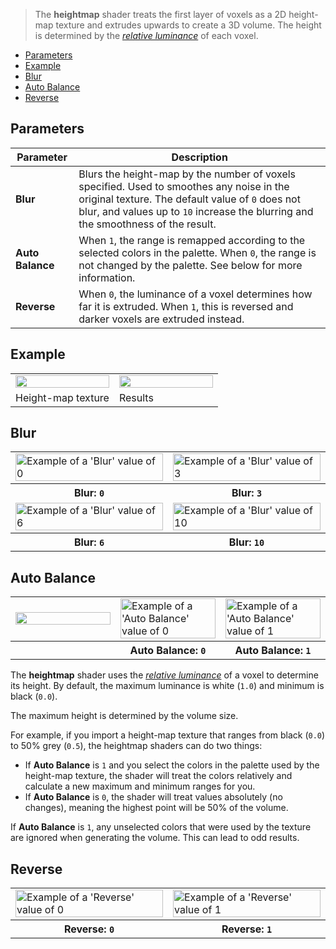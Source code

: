 > The **heightmap** shader treats the first layer of voxels as a 2D height-map texture and extrudes upwards to create a 3D volume. The height is determined by the [_relative luminance_](https://en.wikipedia.org/wiki/Relative_luminance) of each voxel.

<!-- TOC -->
- [Parameters](#parameters)
- [Example](#example)
- [Blur](#blur)
- [Auto Balance](#auto-balance)
- [Reverse](#reverse)

## Parameters

Parameter | Description
--------- | -----------
**Blur** | Blurs the height-map by the number of voxels specified. Used to smoothes any noise in the original texture. The default value of `0` does not blur, and values up to `10` increase the blurring and the smoothness of the result.
**Auto Balance** | When `1`, the range is remapped according to the selected colors in the palette. When `0`, the range is not changed by the palette. See below for more information.
**Reverse** | When `0`, the luminance of a voxel determines how far it is extruded. When `1`, this is reversed and darker voxels are extruded instead.

## Example

<!-- SAMPLE heightmap usage 2 -->
<table>
	<tr>
		<td width="50%"><img width="100%" src="https://s3.amazonaws.com/misc.lachlanmcdonald.com/magicavoxel-shaders/0.13.0/heightmap-base.png" alt=""></td>
		<td width="50%"><img width="100%" src="https://s3.amazonaws.com/misc.lachlanmcdonald.com/magicavoxel-shaders/0.13.0/heightmap-blur0.png" alt=""></td>
	</tr>
	<tr>
		<td valign="top">Height-map texture</td>
		<td valign="top">Results</td>
	</tr>
</table>
<!-- END -->

## Blur

<!-- SAMPLE heightmap blur 2 -->
<table>
	<tr>
		<td width="50%"><img width="100%" src="https://s3.amazonaws.com/misc.lachlanmcdonald.com/magicavoxel-shaders/0.13.0/heightmap-blur0.png" alt="Example of a 'Blur' value of 0"></td>
		<td width="50%"><img width="100%" src="https://s3.amazonaws.com/misc.lachlanmcdonald.com/magicavoxel-shaders/0.13.0/heightmap-blur3.png" alt="Example of a 'Blur' value of 3"></td>
	</tr>
	<tr>
		<th>Blur: <code>0</code></th>
		<th>Blur: <code>3</code></th>
	</tr>
	<tr>
		<td width="50%"><img width="100%" src="https://s3.amazonaws.com/misc.lachlanmcdonald.com/magicavoxel-shaders/0.13.0/heightmap-blur6.png" alt="Example of a 'Blur' value of 6"></td>
		<td width="50%"><img width="100%" src="https://s3.amazonaws.com/misc.lachlanmcdonald.com/magicavoxel-shaders/0.13.0/heightmap-blur10.png" alt="Example of a 'Blur' value of 10"></td>
	</tr>
	<tr>
		<th>Blur: <code>6</code></th>
		<th>Blur: <code>10</code></th>
	</tr>
</table>
<!-- END -->

## Auto Balance

<!-- SAMPLE heightmap autobalance 3 -->
<table>
	<tr>
		<td width="33.33%"><img width="100%" src="https://s3.amazonaws.com/misc.lachlanmcdonald.com/magicavoxel-shaders/0.13.0/heightmap-autobalance.png" alt=""></td>
		<td width="33.33%"><img width="100%" src="https://s3.amazonaws.com/misc.lachlanmcdonald.com/magicavoxel-shaders/0.13.0/heightmap-autobalance0.png" alt="Example of a 'Auto Balance' value of 0"></td>
		<td width="33.33%"><img width="100%" src="https://s3.amazonaws.com/misc.lachlanmcdonald.com/magicavoxel-shaders/0.13.0/heightmap-autobalance1.png" alt="Example of a 'Auto Balance' value of 1"></td>
	</tr>
	<tr>
		<th></th>
		<th>Auto Balance: <code>0</code></th>
		<th>Auto Balance: <code>1</code></th>
	</tr>
</table>
<!-- END -->

The **heightmap** shader uses the [_relative luminance_](https://en.wikipedia.org/wiki/Relative_luminance) of a voxel to determine its height. By default, the maximum luminance is white (`1.0`) and minimum is black (`0.0`).

 The maximum height is determined by the volume size. 

For example, if you import a height-map texture that ranges from black (`0.0`) to 50% grey (`0.5`), the heightmap shaders can do two things:

- If **Auto Balance** is `1` and you select the colors in the palette used by the height-map texture, the shader will treat the colors relatively and calculate a new maximum and minimum ranges for you.
- If **Auto Balance** is `0`, the shader will treat values absolutely (no changes), meaning the highest point will be 50% of the volume.

If **Auto Balance** is `1`, any unselected colors that were used by the texture are ignored when generating the volume. This can lead to odd results.

## Reverse

<!-- SAMPLE heightmap reverse 2 -->
<table>
	<tr>
		<td width="50%"><img width="100%" src="https://s3.amazonaws.com/misc.lachlanmcdonald.com/magicavoxel-shaders/0.13.0/heightmap-reverse0.png" alt="Example of a 'Reverse' value of 0"></td>
		<td width="50%"><img width="100%" src="https://s3.amazonaws.com/misc.lachlanmcdonald.com/magicavoxel-shaders/0.13.0/heightmap-reverse1.png" alt="Example of a 'Reverse' value of 1"></td>
	</tr>
	<tr>
		<th>Reverse: <code>0</code></th>
		<th>Reverse: <code>1</code></th>
	</tr>
</table>
<!-- END -->
